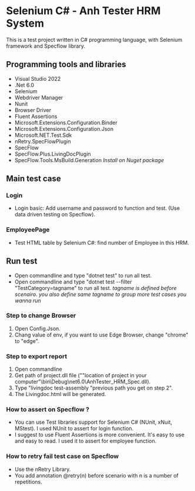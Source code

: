 
# Selenium C# - Anh Tester HRM System

This is a test project written in C# programming language, with Selenium framework and Specflow library.

## Programming tools and libraries
- Visual Studio 2022
- .Net 6.0
- Selenium
- Webdriver Manager
- Nunit
- Browser Driver
- Fluent Assertions
- Microsoft.Extensions.Configuration.Binder
- Microsoft.Extensions.Configuration.Json
- Microsoft.NET.Test.Sdk
- nRetry.SpecFlowPlugin
- SpecFlow
- SpecFlow.Plus.LivingDocPlugin
- SpecFlow.Tools.MsBuild.Generation
 *Install on Nuget package*

## Main test case

### Login
- Login basic: Add username and password to function and test. (Use data driven testing on Specflow).

### EmployeePage
- Test HTML table by Selenium C#: find number of Employee in this HRM.

## Run test
- Open commandline and type "dotnet test" to run all test.
- Open commandline and type "dotnet test --filter "TestCategory=tagname" to run all test.
*tagname is defined before scenairo*.
*you also define same tagname to group more test cases you wanna run*

### Step to change Browser
1. Open Config.Json.
2. Chang value of env, if you want to use Edge Browser, change "chrome" to "edge".

### Step to export report
1. Open commandline
2. Get path of project.dll file (""location of project in your computer"\bin\Debug\net6.0\AnhTester_HRM_Spec.dll).
3. Type "livingdoc test-assembly "previous path you get on step 2".
4. The Livingdoc.html will be generated.

### How to assert on Specflow ?
- You can use Test libraries support for Selenium C# (NUnit, xNuit, MStest). I used NUnit to assert for login function.
- I suggest to use Fluent Assertions is more convenient. It's easy to use and easy to read. I used it to assert for employee function.

### How to retry fail test case on Specflow
- Use the nRetry Library. 
- You add annotation @retry(n) before scenario with n is a number of repetitions.
